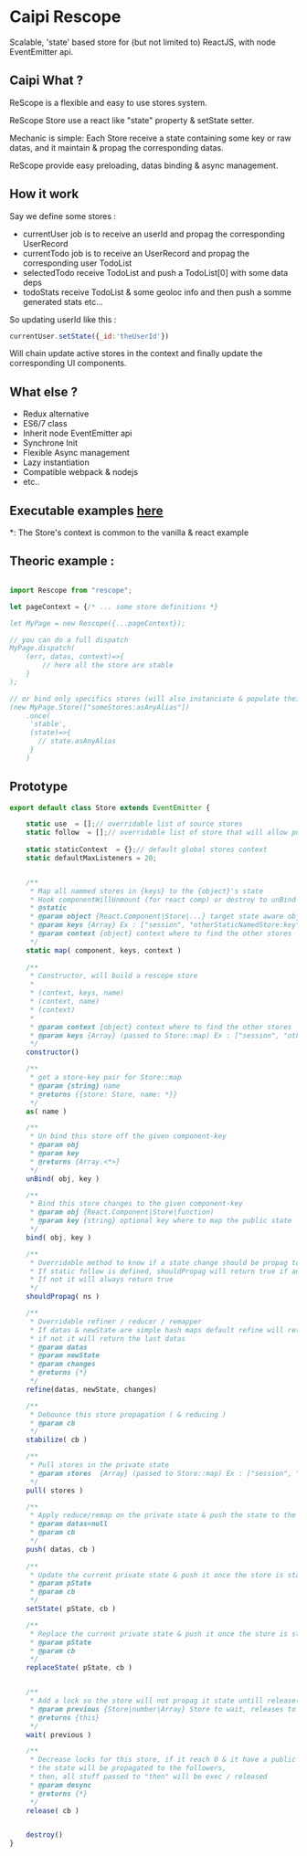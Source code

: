 # Caipi Rescope

Scalable, 'state' based store for (but not limited to) ReactJS, with node EventEmitter api.

## Caipi What ?

ReScope is a flexible and easy to use stores system.

ReScope Store use a react like "state" property & setState setter.

Mechanic is simple:
 Each Store receive a state containing some key or raw datas,
   and it maintain \& propag the corresponding datas.   

ReScope provide easy preloading, datas binding & async management.

## How it work

Say we define some stores :
 - currentUser job is to receive an userId and propag the corresponding UserRecord
 - currentTodo job is to receive an UserRecord and propag the corresponding user TodoList
 - selectedTodo receive TodoList and push a TodoList[0] with some data deps
 - todoStats receive TodoList & some geoloc info and then push a somme generated stats
etc...

So updating userId like this :
```jsx
currentUser.setState({_id:'theUserId'})
```
Will chain update active stores in the context and finally update the corresponding UI components.

## What else ?

- Redux alternative
- ES6/7 class
- Inherit node EventEmitter api
- Synchrone Init
- Flexible Async management
- Lazy instantiation
- Compatible webpack & nodejs
- etc..

## Executable examples [here](src/example) 

\*: The Store's context is common to the vanilla & react example

## Theoric example :

``` jsx

import Rescope from "rescope";

let pageContext = {/* ... some store definitions *}

let MyPage = new Rescope({...pageContext}); 

// you can do a full dispatch
MyPage.dispatch(
    (err, datas, context)=>{
        // here all the store are stable
    }
);

// or bind only specifics stores (will also instanciate & populate theirs dependecies) 
(new MyPage.Store(["someStores:asAnyAlias"])
    .once(
     'stable',
     (state)=>{
       // state.asAnyAlias 
     }
    )

```


## Prototype
 
``` jsx
export default class Store extends EventEmitter {

    static use  = [];// overridable list of source stores
    static follow  = [];// overridable list of store that will allow push if updated
    
    static staticContext  = {};// default global stores context
    static defaultMaxListeners = 20;


    /**
     * Map all nammed stores in {keys} to the {object}'s state
     * Hook componentWillUnmount (for react comp) or destroy to unBind them automatically
     * @static
     * @param object {React.Component|Store|...} target state aware object
     * @param keys {Array} Ex : ["session", "otherStaticNamedStore:key", store.as('anotherKey')]
     * @param context {object} context where to find the other stores
     */
    static map( component, keys, context ) 
    
    /**
     * Constructor, will build a rescope store
     *
     * (context, keys, name)
     * (context, name)
     * (context)
     *
     * @param context {object} context where to find the other stores
     * @param keys {Array} (passed to Store::map) Ex : ["session", "otherNamedStore:key", otherStore.as("otherKey")]
     */
    constructor() 

    /**
     * get a store-key pair for Store::map
     * @param {string} name
     * @returns {{store: Store, name: *}}
     */
    as( name ) 

    /**
     * Un bind this store off the given component-key
     * @param obj
     * @param key
     * @returns {Array.<*>}
     */
    unBind( obj, key ) 

    /**
     * Bind this store changes to the given component-key
     * @param obj {React.Component|Store|function)
     * @param key {string} optional key where to map the public state
     */
    bind( obj, key ) 

    /**
     * Overridable method to know if a state change should be propag to the listening stores & components
     * If static follow is defined, shouldPropag will return true if any of the "follow" keys was updated 
     * If not it will always return true
     */
    shouldPropag( ns )

    /**
     * Overridable refiner / reducer / remapper 
     * If datas & newState are simple hash maps default refine will return {...lastPublicState, ...privateState}
     * if not it will return the last datas
     * @param datas
     * @param newState
     * @param changes
     * @returns {*}
     */
    refine(datas, newState, changes) 

    /**
     * Debounce this store propagation ( & reducing )
     * @param cb
     */
    stabilize( cb ) 

    /**
     * Pull stores in the private state
     * @param stores  {Array} (passed to Store::map) Ex : ["session", "otherNamedStore:key", otherStore.as("otherKey")]
     */
    pull( stores ) 

    /**
     * Apply reduce/remap on the private state & push the state to the followers if this.locks == 0
     * @param datas=null
     * @param cb
     */
    push( datas, cb ) 
    
    /**
     * Update the current private state & push it once the store is stable
     * @param pState
     * @param cb
     */
    setState( pState, cb ) 

    /**
     * Replace the current private state & push it once the store is stable
     * @param pState
     * @param cb
     */
    replaceState( pState, cb ) 


    /**
     * Add a lock so the store will not propag it state untill release() is call (this.locks reach 0)
     * @param previous {Store|number|Array} Store to wait, releases to wait or array of stuff to wait
     * @returns {this}
     */
    wait( previous )

    /**
     * Decrease locks for this store, if it reach 0 & it have a public state,
     * the state will be propagated to the followers,
     * then, all stuff passed to "then" will be exec / released
     * @param desync
     * @returns {*}
     */
    release( cb ) 


    destroy() 
}
```